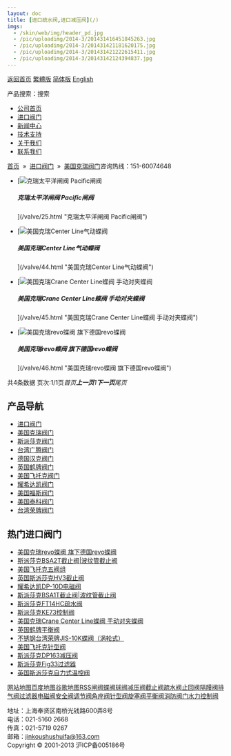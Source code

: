 ```yaml
---
layout: doc
title: [进口疏水阀,进口减压阀](/)
imgs:
  - /skin/web/img/header_pd.jpg
  - /pic/uploadimg/2014-3/201431416451845263.jpg
  - /pic/uploadimg/2014-3/201431421181620175.jpg
  - /pic/uploadimg/2014-3/201431421222615411.jpg
  - /pic/uploadimg/2014-3/20143142124394837.jpg
---
```


[返回首页](/ 'home') [繁體版](/tw.html '切換到繁體中文版') [简体版](/ '切换到简体中文版') [English](/en.html 'Switch to English Version')

产品搜索：搜索

- [公司首页](/ '公司首页')
- [进口阀门](/valves/2.html '进口阀门')
- [新闻中心](/valves/110.html '新闻中心')
- [技术支持](/valves/111.html '技术支持')
- [关于我们](/about.html '新闻中心')
- [联系我们](/contact.html '技术支持')

[首页](/)  »  [进口阀门](/valves/2.html)  »  [美国克瑞阀门](/valves/33.html)咨询热线：151-60074648

- [![克瑞太平洋闸阀 Pacific闸阀](/pic/uploadimg/2014-3/201431416451845263.jpg)

  ##### 克瑞太平洋闸阀 Pacific闸阀

  ](/valve/25.html "克瑞太平洋闸阀 Pacific闸阀")

- [![美国克瑞Center Line气动蝶阀](/pic/uploadimg/2014-3/201431421181620175.jpg)

  ##### 美国克瑞Center Line气动蝶阀

  ](/valve/44.html "美国克瑞Center Line气动蝶阀")

- [![美国克瑞Crane Center Line蝶阀 手动对夹蝶阀](/pic/uploadimg/2014-3/201431421222615411.jpg)

  ##### 美国克瑞Crane Center Line蝶阀 手动对夹蝶阀

  ](/valve/45.html "美国克瑞Crane Center Line蝶阀 手动对夹蝶阀")

- [![美国克瑞revo蝶阀 旗下德国revo蝶阀](/pic/uploadimg/2014-3/20143142124394837.jpg)

  ##### 美国克瑞revo蝶阀 旗下德国revo蝶阀

  ](/valve/46.html "美国克瑞revo蝶阀 旗下德国revo蝶阀")

共4条数据 页次:1/1页*首页**上一页**1**下一页**尾页*

## 产品导航

- [进口阀门](/valves/2.html '进口阀门')
- [美国克瑞阀门](/valves/33.html)
- [斯派莎克阀门](/valves/34.html)
- [台湾广腾阀门](/valves/35.html)
- [德国汉克阀门](/valves/36.html)
- [英国鹤牌阀门](/valves/37.html)
- [美国飞托克阀门](/valves/38.html)
- [耀希达凯阀门](/valves/39.html)
- [美国福斯阀门](/valves/40.html)
- [美国泰科阀门](/valves/41.html)
- [台湾荣牌阀门](/valves/42.html)

## 热门进口阀门

- [美国克瑞revo蝶阀 旗下德国revo蝶阀](/valve/46.html '美国克瑞revo蝶阀 旗下德国revo蝶阀')
- [斯派莎克BSA2T截止阀|波纹管截止阀](/valve/97.html '斯派莎克BSA2T截止阀|波纹管截止阀')
- [美国飞托克五阀组](/valve/51.html '美国飞托克五阀组')
- [英国斯派莎克HV3截止阀](/valve/66.html '英国斯派莎克HV3截止阀')
- [耀希达凯DP-10D电磁阀](/valve/71.html '耀希达凯DP-10D电磁阀')
- [斯派莎克BSA1T截止阀|波纹管截止阀](/valve/86.html '斯派莎克BSA1T截止阀|波纹管截止阀')
- [斯派莎克FT14HC疏水阀](/valve/96.html '斯派莎克FT14HC疏水阀')
- [斯派莎克KE73控制阀](/valve/106.html '斯派莎克KE73控制阀')
- [美国克瑞Crane Center Line蝶阀 手动对夹蝶阀](/valve/45.html '美国克瑞Crane Center Line蝶阀 手动对夹蝶阀')
- [英国鹤牌平衡阀](/valve/50.html '英国鹤牌平衡阀')
- [不锈钢台湾荣牌JIS-10K蝶阀（涡轮式）](/valve/55.html '不锈钢台湾荣牌JIS-10K蝶阀（涡轮式）')
- [美国飞托克针型阀](/valve/70.html '美国飞托克针型阀')
- [斯派莎克DP163减压阀](/valve/74.html '斯派莎克DP163减压阀')
- [斯派莎克Fig33过滤器](/valve/104.html '斯派莎克Fig33过滤器')
- [英国斯派莎克自力式温控阀](/valve/73.html '英国斯派莎克自力式温控阀')

[网站地图](/sitemap.html '网站地图')[百度地图](/baidu.xml)[谷歌地图](/google.xml)[RSS](/rss.xml)[闸阀](/valves/27.html)[蝶阀](/valves/30.html)[球阀](/valves/43.html)[减压阀](/valves/44.html)[截止阀](/valves/45.html)[疏水阀](/valves/46.html)[止回阀](/valves/47.html)[隔膜阀](/valves/48.html)[排气阀](/valves/49.html)[过滤器](/valves/50.html)[电磁阀](/valves/51.html)[安全阀](/valves/52.html)[调节阀](/valves/53.html)[角座阀](/valves/54.html)[针型阀](/valves/55.html)[旋塞阀](/valves/56.html)[平衡阀](/valves/57.html)[消防阀门](/valves/58.html)[水力控制阀](/valves/59.html)

地址：上海奉贤区南桥光钱路600弄8号  
电话：021-5160 2668  
传真：021-5719 0267  
邮箱：jinkoushushuifa@163.com  
Copyright © 2001-2013 沪ICP备005186号
